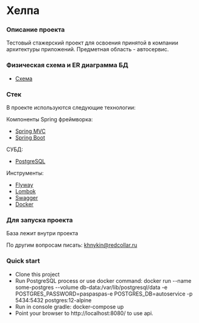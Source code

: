 # Хелпа

### Описание проекта

Тестовый стажерский проект для освоения принятой в компании архитектуры приложений.
Предметная область - автосервис.

### Физическая схема и ER диаграмма БД
* [Схема](https://lucid.app/lucidchart/8e5cbec9-4e94-48ff-8e2d-ae95bfcbe816/edit?invitationId=inv_cefcaaab-6969-4f4f-aa0b-be36e10a6a98/)

### Стек

В проекте используются следующие технологии:

Компоненты Spring фреймворка:
* [Spring MVC](https://spring.io/guides/gs/serving-web-content/)
* [Spring Boot](https://spring.io/projects/spring-boot/)

СУБД:
* [PostgreSQL](https://www.postgresql.org/)

Инструменты:
* [Flyway](https://flywaydb.org/)
* [Lombok](https://projectlombok.org/)
* [Swagger](https://swagger.io/)
* [Docker](https://www.docker.com)

### Для запуска проекта

База лежит внутри проекта



По другим вопросам писать:
[khnykin@redcollar.ru](mailto:khnykin@redcollar.ru)

### Quick start

* Clone this project
* Run PostgreSQL process or use docker command: docker run --name some-postgres --volume db-data:/var/lib/postgresql/data -e POSTGRES_PASSWORD=paspaspas-e POSTGRES_DB=autoservice -p 5434:5432 postgres:12-alpine
* Run in console gradle: docker-compose up
* Point your browser to http://localhost:8080/ to use api.
